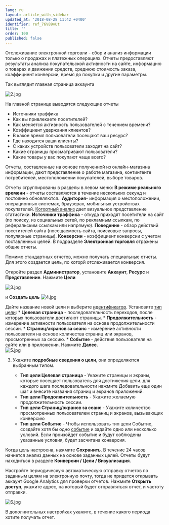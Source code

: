 ```yaml
---
lang: ru
layout: article_with_sidebar
updated_at: '2018-08-28 11:42 +0400'
identifier: ref_76V89vUt
title: ''
order: 100
published: false
---
```

Отслеживание электронной торговли - сбор и анализ информации только о продажах и платежных операциях. Отчеты предоставляют результаты анализа покупательской активности на сайте, информацию о товарах и движении средств, среднюю стоимость заказа, коэффициент конверсии, время до покупки и другие параметры. 

Так выглядит главная страница аккаунта

![2.jpg]({{site.baseurl}}/attachments/ref_76V89vUt/2.jpg)

На главной странице выводятся следующие отчеты 
* Источники траффика 
* Как вы привлекаете посетителей?
* Как меняется активность пользователей с течением времени?
* Коэффициент удержания клиентов?
* В какое время пользователи посещают ваш ресурс?
* Где находятся ваши клиенты?
* С каких устройств пользователи заходят на сайт?
* Какие страницы просматривают пользователи?
* Какие товары у вас покупают чаще всего?

Отчеты, составленные на основе полученной из онлайн-магазина информации, дают представление о работе магазина, контингенте потребителей, местоположении покупателей, выборе товаров. 

Отчеты сгруппированы в разделы в левом меню: 
**В режиме реального времени** - отчеты составляются в течение нескольких секунд и постоянно обновляются..
**Аудитория**- информация о местоположении, операционных системах, браузерах, мобильных устройствах покупателей. [Когортный анализ](https://support.google.com/analytics/answer/6158745?hl=ru) дает визуальное представление статистики. 
**Источники траффика** - откуда приходят посетители на сайт (по поиску, из социальных сетей, по рекламным ссылкам, по реферальским ссылкам или напрямую).
**Поведение** - обзор действий посетителей сайта (посещаемость сайта, поисковые запросы, популярные страницы).
**Конверсии** - коэффициент конверсии с учетом поставленных целей. В подразделе **Электронная торговля** отражены общие отчеты.
    
 Помимо стандартных отчетов, можно получать специальные отчеты. Для этого создается цель, по которй отслеживается конверсия. 

Откройте раздел **Администратор**, установите **Аккаунт**, **Ресурс** и **Представление**. Нажмите **Цели** 

![3.jpg]({{site.baseurl}}/attachments/ref_76V89vUt/3.jpg)

и **Создать цель**
![4.jpg]({{site.baseurl}}/attachments/ref_76V89vUt/4.jpg)


Дайте название новой цели и выберите [идентификатор](https://support.google.com/analytics/answer/1012040?hl=ru&ref_topic=6150889#goal_sets).
         Установите [тип цели](https://support.google.com/analytics/answer/1032415#goal_type):
     * **Целевая страница** - последовательность переходов, после которых пользователи достигают страницы. 
     * **Продолжительность** - измерение активности пользователя на основе продолжительности сессии.
     * **Страниц/экранов за сеанс** - измерение активности пользователя на основе количества страниц или экранов, просмотренных за сессию. 
     * **Событие** - действия пользователя на сайте или в приложении. 
      Нажмите **Далее**.  
      ![5.jpg]({{site.baseurl}}/attachments/ref_76V89vUt/5.jpg)


3. Укажите **подробные сведения о цели**, они определяются выбранным типом.
  
     * **Тип цели Целевая страница** - Укажите страницы и экраны, которые посещает пользователь для достижения цели. для каждого шага последовательности нажмите Добавить еще один шаг и внесите названия страниц и экранов приложений.
     * **Тип цели Продолжительность** - Укажите желаемую продолжительность сессии.
     * **Тип цели Страниц/экранов за сеанс** - Укажите количество просмотренных пользователем страниц и экранов, вызывающих конверсию
     * **Тип цели Событие** - Чтобы использовать тип цели Событие, создайте хотя бы одно [событие](https://support.google.com/analytics/answer/1033068?hl=ru-GB&utm_id=ad) и задайте одно или несколько условий. Если произойдет событие и будут соблюдены указанные условия, будет засчитана конверсия. 
     

Когда цель настроена, нажмите **Сохранить**. В  течение 24 часов начнется анализ данных на основе заданных целей. Отчеты будут находиться в разделе **Конверсии / Цели / Визуализация**.

Настройте периодическую автоматическую отправку отчетов по заданным целям на электронную почту, тогда не придется открывать аккаунт Google Analytics для проверки отчетов. Нажмите **Открыть доступ**, укажите адрес, на который будет отправляться отчет, и частоту отправки.

![6.jpg]({{site.baseurl}}/attachments/ref_76V89vUt/6.jpg)

В дополнительных настройках укажите, в течение какого периода хотите получать отчет.

